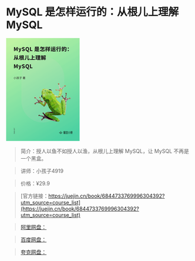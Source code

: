 # MySQL 是怎样运行的：从根儿上理解 MySQL

![img](../../assets/172d144898de3145~tplv-t2oaga2asx-no-mark_280_280_200_280.png)

> 简介：授人以鱼不如授人以渔，从根儿上理解 MySQL，让 MySQL 不再是一个黑盒。

> 讲师：小孩子4919

> 价格：¥29.9

> [官方链接：https://juejin.cn/book/6844733769996304392?utm_source=course_list](https://juejin.cn/book/6844733769996304392?utm_source=course_list)

> [阿里网盘：]()

> [百度网盘：]()

> [夸克网盘：]()
